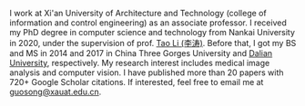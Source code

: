 I work at Xi'an University of Architecture and Technology (college of information and control engineering) as an associate professor.
I received my PhD degree in computer science and technology from Nankai University in 2020, under the supervision of prof. [Tao Li (李涛)](https://ics.nankai.edu.cn). Before that, I got my BS and MS in 2014 and 2017 in China Three Gorges University and [Dalian University](http://adic.dlu.edu.cn), respectively.
My research interest includes medical image analysis and computer vision. I have published more than 20 papers with 720+ Google Scholar citations. If interested, feel free to email me at [guosong@xauat.edu.cn](mailto:guosong@xauat.edu.cn).

